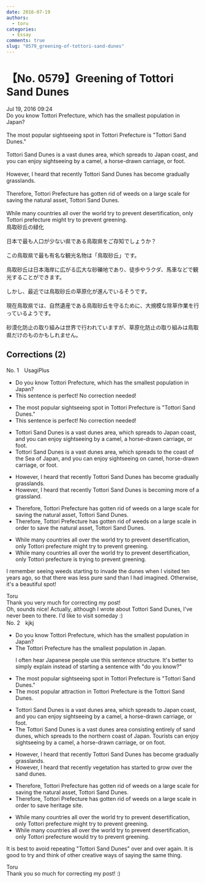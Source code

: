 ```yaml
---
date: 2016-07-19
authors:
  - toru
categories:
  - Essay
comments: true
slug: "0579_greening-of-tottori-sand-dunes"
---
```


# 【No. 0579】Greening of Tottori Sand Dunes
<div class="date">Jul 19, 2016 09:24</div>
<div id="post"><div id="body_show_ori">
Do you know Tottori Prefecture, which has the smallest population in Japan?<br/><br/>The most popular sightseeing spot in Tottori Prefecture is "Tottori Sand Dunes."<br/><br/>Tottori Sand Dunes is a vast dunes area, which spreads to Japan coast, and you can enjoy sightseeing by a camel, a horse-drawn carriage, or foot.<br/><br/>However, I heard that recently Tottori Sand Dunes has become gradually grasslands.<br/><br/>Therefore, Tottori Prefecture has gotten rid of weeds on a large scale for saving the natural asset, Tottori Sand Dunes.<br/><br/>While many countries all over the world try to prevent desertification, only Tottori prefecture might try to prevent greening.
</div></div>

<!-- more -->

<div id="post_ja"><div id="body_show_mo">
鳥取砂丘の緑化<br/><br/>日本で最も人口が少ない県である鳥取県をご存知でしょうか？<br/><br/>この鳥取県で最も有名な観光名物は「鳥取砂丘」です。<br/><br/>鳥取砂丘は日本海岸に広がる広大な砂礫地であり、徒歩やラクダ、馬車などで観光することができます。<br/><br/>しかし、最近では鳥取砂丘の草原化が進んでいるそうです。<br/><br/>現在鳥取県では、自然遺産である鳥取砂丘を守るために、大規模な除草作業を行っているようです。<br/><br/>砂漠化防止の取り組みは世界で行われていますが、草原化防止の取り組みは鳥取県だけのものかもしれません。
</div></div>

## Corrections (2)
<div id="block"><div class="first_name"> No. 1　<span class="just_name">UsagiPlus</span></div><div id="block2">
<ul class="correction_field">
<li class="incorrect">Do you know Tottori Prefecture, which has the smallest population in Japan?</li>
<li class="corrected perfect">This sentence is perfect! No correction needed!</li>
</ul>
<ul class="correction_field">
<li class="incorrect">The most popular sightseeing spot in Tottori Prefecture is "Tottori Sand Dunes."</li>
<li class="corrected perfect">This sentence is perfect! No correction needed!</li>
</ul>
<ul class="correction_field">
<li class="incorrect">Tottori Sand Dunes is a vast dunes area, which spreads to Japan coast, and you can enjoy sightseeing by a camel, a horse-drawn carriage, or foot.</li>
<li class="corrected correct">
Tottori Sand Dunes is a vast dunes area, which spreads to the coast of the Sea of Japan, and you can enjoy sightseeing on camel, horse-drawn carriage, or foot.
</li>
</ul>
<ul class="correction_field">
<li class="incorrect">However, I heard that recently Tottori Sand Dunes has become gradually grasslands.</li>
<li class="corrected correct">
However, I heard that recently Tottori Sand Dunes is becoming more of a grassland.
</li>
</ul>
<ul class="correction_field">
<li class="incorrect">Therefore, Tottori Prefecture has gotten rid of weeds on a large scale for saving the natural asset, Tottori Sand Dunes.</li>
<li class="corrected correct">
Therefore, Tottori Prefecture has gotten rid of weeds on a large scale in order to save the natural asset, Tottori Sand Dunes.
</li>
</ul>
<ul class="correction_field">
<li class="incorrect">While many countries all over the world try to prevent desertification, only Tottori prefecture might try to prevent greening.</li>
<li class="corrected correct">
While many countries all over the world try to prevent desertification, only Tottori prefecture is trying to prevent greening.
</li>
</ul>
<p class="comment_small">
 I remember seeing weeds starting to invade the dunes when I visited ten years ago, so that there was less pure sand than I had imagined.  Otherwise, it's a beautiful spot!
</p>

</div><div class="name"><span class="just_name">Toru</span><br>
Thank you very much for correcting my post!<br/>Oh, sounds nice! Actually, although I wrote about Tottori Sand Dunes, I've never been to there. I'd like to visit someday :)
</div>
</div>
<div id="block"><div class="first_name"> No. 2　<span class="just_name">kjkj</span></div><div id="block2">
<ul class="correction_field">
<li class="incorrect">Do you know Tottori Prefecture, which has the smallest population in Japan?</li>
<li class="corrected correct">
<span class="f_blue">The</span> <span class="f_blue">Tottori Prefecture has</span> the smallest population in Japan<span class="f_blue">.</span>
<p class="correction_comment">I often hear Japanese people use this sentence structure. It's better to simply explain instead of starting a sentence with "do you know?"</p>
</li>
</ul>
<ul class="correction_field">
<li class="incorrect">The most popular sightseeing spot in Tottori Prefecture is "Tottori Sand Dunes."</li>
<li class="corrected correct">
The most popular <span class="f_blue">attraction</span> in Tottori Prefecture is <span class="f_blue">the Tottori Sand Dunes</span>.
</li>
</ul>
<ul class="correction_field">
<li class="incorrect">Tottori Sand Dunes is a vast dunes area, which spreads to Japan coast, and you can enjoy sightseeing by a camel, a horse-drawn carriage, or foot.</li>
<li class="corrected correct">
<span class="f_blue">The </span>Tottori Sand Dunes is a vast <span class="f_red"><span class="sline">dunes</span></span> area<span class="f_blue"> consisting entirely of sand dunes</span>, which spreads to <span class="f_blue">the northern</span> coast<span class="f_blue"> of Japan</span>. <span class="f_blue">Tourists</span> can enjoy sightseeing by <span class="f_red"><span class="sline">a</span></span> camel, a horse-drawn carriage, or <span class="f_blue">on </span>foot.
</li>
</ul>
<ul class="correction_field">
<li class="incorrect">However, I heard that recently Tottori Sand Dunes has become gradually grasslands.</li>
<li class="corrected correct">
However, I heard that recently <span class="f_blue">vegetation has started to grow over the </span>sand dunes.
</li>
</ul>
<ul class="correction_field">
<li class="incorrect">Therefore, Tottori Prefecture has gotten rid of weeds on a large scale for saving the natural asset, Tottori Sand Dunes.</li>
<li class="corrected correct">
Therefore, Tottori Prefecture has gotten rid of weeds on a large scale <span class="f_blue">in order to save</span> <span class="f_blue">heritage site</span>.
</li>
</ul>
<ul class="correction_field">
<li class="incorrect">While many countries all over the world try to prevent desertification, only Tottori prefecture might try to prevent greening.</li>
<li class="corrected correct">
While many countries all over the world try to prevent desertification, only Tottori prefecture <span class="f_blue">would</span> try to prevent greening.
</li>
</ul>
<p class="comment_small">
 It is best to avoid repeating "Tottori Sand Dunes" over and over again. It is good to try and think of other creative ways of saying the same thing.
</p>

</div><div class="name"><span class="just_name">Toru</span><br>
Thank you so much for correcting my post! :)
</div>
</div>
